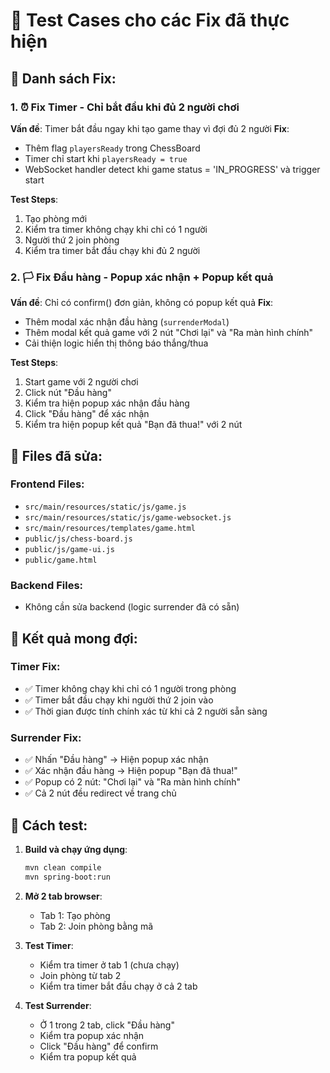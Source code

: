 # 🧪 Test Cases cho các Fix đã thực hiện

## 📝 Danh sách Fix:

### 1. ⏰ Fix Timer - Chỉ bắt đầu khi đủ 2 người chơi
**Vấn đề**: Timer bắt đầu ngay khi tạo game thay vì đợi đủ 2 người
**Fix**: 
- Thêm flag `playersReady` trong ChessBoard 
- Timer chỉ start khi `playersReady = true`
- WebSocket handler detect khi game status = 'IN_PROGRESS' và trigger start

**Test Steps**:
1. Tạo phòng mới
2. Kiểm tra timer không chạy khi chỉ có 1 người
3. Người thứ 2 join phòng
4. Kiểm tra timer bắt đầu chạy khi đủ 2 người

### 2. 🏳️ Fix Đầu hàng - Popup xác nhận + Popup kết quả
**Vấn đề**: Chỉ có confirm() đơn giản, không có popup kết quả
**Fix**:
- Thêm modal xác nhận đầu hàng (`surrenderModal`)
- Thêm modal kết quả game với 2 nút "Chơi lại" và "Ra màn hình chính"
- Cải thiện logic hiển thị thông báo thắng/thua

**Test Steps**:
1. Start game với 2 người chơi
2. Click nút "Đầu hàng"
3. Kiểm tra hiện popup xác nhận đầu hàng
4. Click "Đầu hàng" để xác nhận
5. Kiểm tra hiện popup kết quả "Bạn đã thua!" với 2 nút

## 🔧 Files đã sửa:

### Frontend Files:
- `src/main/resources/static/js/game.js`
- `src/main/resources/static/js/game-websocket.js` 
- `src/main/resources/templates/game.html`
- `public/js/chess-board.js`
- `public/js/game-ui.js`
- `public/game.html`

### Backend Files:
- Không cần sửa backend (logic surrender đã có sẵn)

## 🎯 Kết quả mong đợi:

### Timer Fix:
- ✅ Timer không chạy khi chỉ có 1 người trong phòng
- ✅ Timer bắt đầu chạy khi người thứ 2 join vào
- ✅ Thời gian được tính chính xác từ khi cả 2 người sẵn sàng

### Surrender Fix:
- ✅ Nhấn "Đầu hàng" → Hiện popup xác nhận
- ✅ Xác nhận đầu hàng → Hiện popup "Bạn đã thua!"
- ✅ Popup có 2 nút: "Chơi lại" và "Ra màn hình chính"
- ✅ Cả 2 nút đều redirect về trang chủ

## 🚀 Cách test:

1. **Build và chạy ứng dụng**:
   ```bash
   mvn clean compile
   mvn spring-boot:run
   ```

2. **Mở 2 tab browser**:
   - Tab 1: Tạo phòng
   - Tab 2: Join phòng bằng mã

3. **Test Timer**:
   - Kiểm tra timer ở tab 1 (chưa chạy)
   - Join phòng từ tab 2
   - Kiểm tra timer bắt đầu chạy ở cả 2 tab

4. **Test Surrender**:
   - Ở 1 trong 2 tab, click "Đầu hàng"
   - Kiểm tra popup xác nhận
   - Click "Đầu hàng" để confirm
   - Kiểm tra popup kết quả
